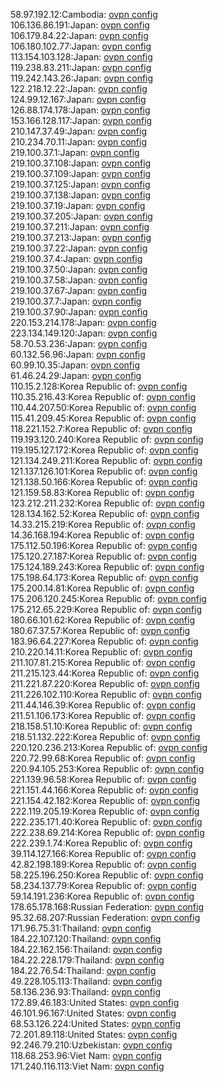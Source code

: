 58.97.192.12:Cambodia: [ovpn config](vpn/58_97_192_12.ovpn)  
106.136.86.191:Japan: [ovpn config](vpn/106_136_86_191.ovpn)  
106.179.84.22:Japan: [ovpn config](vpn/106_179_84_22.ovpn)  
106.180.102.77:Japan: [ovpn config](vpn/106_180_102_77.ovpn)  
113.154.103.128:Japan: [ovpn config](vpn/113_154_103_128.ovpn)  
119.238.83.211:Japan: [ovpn config](vpn/119_238_83_211.ovpn)  
119.242.143.26:Japan: [ovpn config](vpn/119_242_143_26.ovpn)  
122.218.12.22:Japan: [ovpn config](vpn/122_218_12_22.ovpn)  
124.99.12.167:Japan: [ovpn config](vpn/124_99_12_167.ovpn)  
126.88.174.178:Japan: [ovpn config](vpn/126_88_174_178.ovpn)  
153.166.128.117:Japan: [ovpn config](vpn/153_166_128_117.ovpn)  
210.147.37.49:Japan: [ovpn config](vpn/210_147_37_49.ovpn)  
210.234.70.11:Japan: [ovpn config](vpn/210_234_70_11.ovpn)  
219.100.37.1:Japan: [ovpn config](vpn/219_100_37_1.ovpn)  
219.100.37.108:Japan: [ovpn config](vpn/219_100_37_108.ovpn)  
219.100.37.109:Japan: [ovpn config](vpn/219_100_37_109.ovpn)  
219.100.37.125:Japan: [ovpn config](vpn/219_100_37_125.ovpn)  
219.100.37.138:Japan: [ovpn config](vpn/219_100_37_138.ovpn)  
219.100.37.19:Japan: [ovpn config](vpn/219_100_37_19.ovpn)  
219.100.37.205:Japan: [ovpn config](vpn/219_100_37_205.ovpn)  
219.100.37.211:Japan: [ovpn config](vpn/219_100_37_211.ovpn)  
219.100.37.213:Japan: [ovpn config](vpn/219_100_37_213.ovpn)  
219.100.37.22:Japan: [ovpn config](vpn/219_100_37_22.ovpn)  
219.100.37.4:Japan: [ovpn config](vpn/219_100_37_4.ovpn)  
219.100.37.50:Japan: [ovpn config](vpn/219_100_37_50.ovpn)  
219.100.37.58:Japan: [ovpn config](vpn/219_100_37_58.ovpn)  
219.100.37.67:Japan: [ovpn config](vpn/219_100_37_67.ovpn)  
219.100.37.7:Japan: [ovpn config](vpn/219_100_37_7.ovpn)  
219.100.37.90:Japan: [ovpn config](vpn/219_100_37_90.ovpn)  
220.153.214.178:Japan: [ovpn config](vpn/220_153_214_178.ovpn)  
223.134.149.120:Japan: [ovpn config](vpn/223_134_149_120.ovpn)  
58.70.53.236:Japan: [ovpn config](vpn/58_70_53_236.ovpn)  
60.132.56.96:Japan: [ovpn config](vpn/60_132_56_96.ovpn)  
60.99.10.35:Japan: [ovpn config](vpn/60_99_10_35.ovpn)  
61.46.24.29:Japan: [ovpn config](vpn/61_46_24_29.ovpn)  
110.15.2.128:Korea Republic of: [ovpn config](vpn/110_15_2_128.ovpn)  
110.35.216.43:Korea Republic of: [ovpn config](vpn/110_35_216_43.ovpn)  
110.44.207.50:Korea Republic of: [ovpn config](vpn/110_44_207_50.ovpn)  
115.41.209.45:Korea Republic of: [ovpn config](vpn/115_41_209_45.ovpn)  
118.221.152.7:Korea Republic of: [ovpn config](vpn/118_221_152_7.ovpn)  
119.193.120.240:Korea Republic of: [ovpn config](vpn/119_193_120_240.ovpn)  
119.195.127.172:Korea Republic of: [ovpn config](vpn/119_195_127_172.ovpn)  
121.134.249.211:Korea Republic of: [ovpn config](vpn/121_134_249_211.ovpn)  
121.137.126.101:Korea Republic of: [ovpn config](vpn/121_137_126_101.ovpn)  
121.138.50.166:Korea Republic of: [ovpn config](vpn/121_138_50_166.ovpn)  
121.159.58.83:Korea Republic of: [ovpn config](vpn/121_159_58_83.ovpn)  
123.212.211.232:Korea Republic of: [ovpn config](vpn/123_212_211_232.ovpn)  
128.134.162.52:Korea Republic of: [ovpn config](vpn/128_134_162_52.ovpn)  
14.33.215.219:Korea Republic of: [ovpn config](vpn/14_33_215_219.ovpn)  
14.36.168.194:Korea Republic of: [ovpn config](vpn/14_36_168_194.ovpn)  
175.112.50.196:Korea Republic of: [ovpn config](vpn/175_112_50_196.ovpn)  
175.120.27.187:Korea Republic of: [ovpn config](vpn/175_120_27_187.ovpn)  
175.124.189.243:Korea Republic of: [ovpn config](vpn/175_124_189_243.ovpn)  
175.198.64.173:Korea Republic of: [ovpn config](vpn/175_198_64_173.ovpn)  
175.200.14.81:Korea Republic of: [ovpn config](vpn/175_200_14_81.ovpn)  
175.206.120.245:Korea Republic of: [ovpn config](vpn/175_206_120_245.ovpn)  
175.212.65.229:Korea Republic of: [ovpn config](vpn/175_212_65_229.ovpn)  
180.66.101.62:Korea Republic of: [ovpn config](vpn/180_66_101_62.ovpn)  
180.67.37.57:Korea Republic of: [ovpn config](vpn/180_67_37_57.ovpn)  
183.96.64.227:Korea Republic of: [ovpn config](vpn/183_96_64_227.ovpn)  
210.220.14.11:Korea Republic of: [ovpn config](vpn/210_220_14_11.ovpn)  
211.107.81.215:Korea Republic of: [ovpn config](vpn/211_107_81_215.ovpn)  
211.215.123.44:Korea Republic of: [ovpn config](vpn/211_215_123_44.ovpn)  
211.221.87.220:Korea Republic of: [ovpn config](vpn/211_221_87_220.ovpn)  
211.226.102.110:Korea Republic of: [ovpn config](vpn/211_226_102_110.ovpn)  
211.44.146.39:Korea Republic of: [ovpn config](vpn/211_44_146_39.ovpn)  
211.51.106.173:Korea Republic of: [ovpn config](vpn/211_51_106_173.ovpn)  
218.158.51.10:Korea Republic of: [ovpn config](vpn/218_158_51_10.ovpn)  
218.51.132.222:Korea Republic of: [ovpn config](vpn/218_51_132_222.ovpn)  
220.120.236.213:Korea Republic of: [ovpn config](vpn/220_120_236_213.ovpn)  
220.72.99.68:Korea Republic of: [ovpn config](vpn/220_72_99_68.ovpn)  
220.94.105.253:Korea Republic of: [ovpn config](vpn/220_94_105_253.ovpn)  
221.139.96.58:Korea Republic of: [ovpn config](vpn/221_139_96_58.ovpn)  
221.151.44.166:Korea Republic of: [ovpn config](vpn/221_151_44_166.ovpn)  
221.154.42.182:Korea Republic of: [ovpn config](vpn/221_154_42_182.ovpn)  
222.119.205.19:Korea Republic of: [ovpn config](vpn/222_119_205_19.ovpn)  
222.235.171.40:Korea Republic of: [ovpn config](vpn/222_235_171_40.ovpn)  
222.238.69.214:Korea Republic of: [ovpn config](vpn/222_238_69_214.ovpn)  
222.239.1.74:Korea Republic of: [ovpn config](vpn/222_239_1_74.ovpn)  
39.114.127.166:Korea Republic of: [ovpn config](vpn/39_114_127_166.ovpn)  
42.82.198.189:Korea Republic of: [ovpn config](vpn/42_82_198_189.ovpn)  
58.225.196.250:Korea Republic of: [ovpn config](vpn/58_225_196_250.ovpn)  
58.234.137.79:Korea Republic of: [ovpn config](vpn/58_234_137_79.ovpn)  
59.14.191.236:Korea Republic of: [ovpn config](vpn/59_14_191_236.ovpn)  
178.65.178.168:Russian Federation: [ovpn config](vpn/178_65_178_168.ovpn)  
95.32.68.207:Russian Federation: [ovpn config](vpn/95_32_68_207.ovpn)  
171.96.75.31:Thailand: [ovpn config](vpn/171_96_75_31.ovpn)  
184.22.107.120:Thailand: [ovpn config](vpn/184_22_107_120.ovpn)  
184.22.162.156:Thailand: [ovpn config](vpn/184_22_162_156.ovpn)  
184.22.228.179:Thailand: [ovpn config](vpn/184_22_228_179.ovpn)  
184.22.76.54:Thailand: [ovpn config](vpn/184_22_76_54.ovpn)  
49.228.105.113:Thailand: [ovpn config](vpn/49_228_105_113.ovpn)  
58.136.236.93:Thailand: [ovpn config](vpn/58_136_236_93.ovpn)  
172.89.46.183:United States: [ovpn config](vpn/172_89_46_183.ovpn)  
46.101.96.167:United States: [ovpn config](vpn/46_101_96_167.ovpn)  
68.53.126.224:United States: [ovpn config](vpn/68_53_126_224.ovpn)  
72.201.89.118:United States: [ovpn config](vpn/72_201_89_118.ovpn)  
92.246.79.210:Uzbekistan: [ovpn config](vpn/92_246_79_210.ovpn)  
118.68.253.96:Viet Nam: [ovpn config](vpn/118_68_253_96.ovpn)  
171.240.116.113:Viet Nam: [ovpn config](vpn/171_240_116_113.ovpn)  
